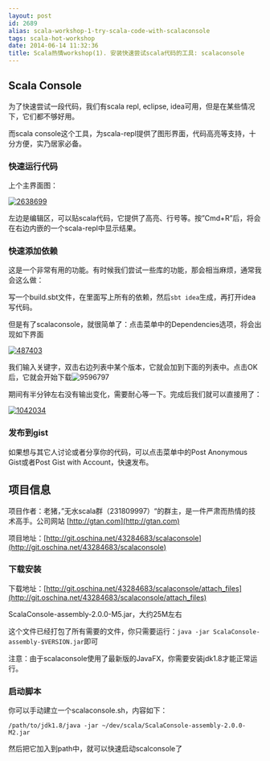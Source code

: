 ```yaml
---
layout: post
id: 2689
alias: scala-workshop-1-try-scala-code-with-scalaconsole
tags: scala-hot-workshop
date: 2014-06-14 11:32:36
title: Scala热情workshop(1). 安装快速尝试scala代码的工具: scalaconsole
---
```


## Scala Console

为了快速尝试一段代码，我们有scala repl, eclipse, idea可用，但是在某些情况下，它们都不够好用。

而scala console这个工具，为scala-repl提供了图形界面，代码高亮等支持，十分方便，实乃居家必备。

### 快速运行代码

上个主界面图：

[![2638699](http://freewind.me/wp-content/uploads/2014/06/2638699.png)](http://freewind.me/wp-content/uploads/2014/06/2638699.png)

左边是编辑区，可以贴scala代码，它提供了高亮、行号等。按”Cmd+R”后，将会在右边内嵌的一个scala-repl中显示结果。

### 快速添加依赖

这是一个非常有用的功能。有时候我们尝试一些库的功能，那会相当麻烦，通常我会这么做：

写一个build.sbt文件，在里面写上所有的依赖，然后`sbt idea`生成，再打开idea写代码。

但是有了scalaconsole，就很简单了：点击菜单中的Dependencies选项，将会出现如下界面

[![487403](http://freewind.me/wp-content/uploads/2014/06/487403.png)](http://freewind.me/wp-content/uploads/2014/06/487403.png)

我们输入关键字，双击右边列表中某个版本，它就会加到下面的列表中。点击OK后，它就会开始下载![9596797](http://freewind.me/wp-content/uploads/2014/06/9596797.png)

期间有半分钟左右没有输出变化，需要耐心等一下。完成后我们就可以直接用了：

[![1042034](http://freewind.me/wp-content/uploads/2014/06/1042034.png)](http://freewind.me/wp-content/uploads/2014/06/1042034.png)

### 发布到gist

如果想与其它人讨论或者分享你的代码，可以点击菜单中的Post Anonymous Gist或者Post Gist with Account，快速发布。

## 项目信息

项目作者：老猪，”无水scala群（231809997）“的群主，是一件严肃而热情的技术高手。公司网站 [http://gtan.com](http://gtan.com)

项目地址：[http://git.oschina.net/43284683/scalaconsole](http://git.oschina.net/43284683/scalaconsole)

### 下载安装

下载地址：[http://git.oschina.net/43284683/scalaconsole/attach_files](http://git.oschina.net/43284683/scalaconsole/attach_files)

ScalaConsole-assembly-2.0.0-M5.jar，大约25M左右

这个文件已经打包了所有需要的文件，你只需要运行：`java -jar ScalaConsole-assembly-$VERSION.jar`即可

注意：由于scalaconsole使用了最新版的JavaFX，你需要安装jdk1.8才能正常运行。

### 启动脚本

你可以手动建立一个scalaconsole.sh，内容如下：

    /path/to/jdk1.8/java -jar ~/dev/scala/ScalaConsole-assembly-2.0.0-M2.jar

然后把它加入到path中，就可以快速启动scalconsole了
